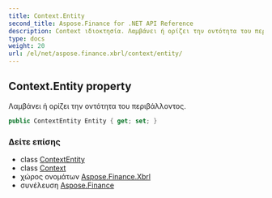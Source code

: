 ```yaml
---
title: Context.Entity
second_title: Aspose.Finance for .NET API Reference
description: Context ιδιοκτησία. Λαμβάνει ή ορίζει την οντότητα του περιβάλλοντος.
type: docs
weight: 20
url: /el/net/aspose.finance.xbrl/context/entity/
---
```

## Context.Entity property

Λαμβάνει ή ορίζει την οντότητα του περιβάλλοντος.

```csharp
public ContextEntity Entity { get; set; }
```

### Δείτε επίσης

* class [ContextEntity](../../contextentity/)
* class [Context](../)
* χώρος ονομάτων [Aspose.Finance.Xbrl](../../context/)
* συνέλευση [Aspose.Finance](../../../)


